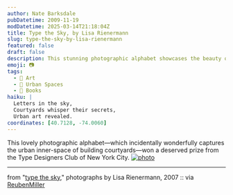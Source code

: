 ```yaml
---
author: Nate Barksdale
pubDatetime: 2009-11-19
modDatetime: 2025-03-14T21:18:04Z
title: Type the Sky, by Lisa Rienermann
slug: type-the-sky-by-lisa-rienermann
featured: false
draft: false
description: This stunning photographic alphabet showcases the beauty of building courtyards through Lisa Rienermann's lens.
emoji: 📷
tags:
  - 🎨 Art
  - 🌆 Urban Spaces
  - 📖 Books
haiku: |
  Letters in the sky,  
  Courtyards whisper their secrets,  
  Urban art revealed.
coordinates: [40.7128, -74.0060]
---
```


This lovely photographic alphabet—which incidentally wonderfully captures the urban inner-space of building courtyards—won a deserved prize from the Type Designers Club of New York City. [![photo](http://culture-making.com/media/3_alphabet.jpg)](http://www.lisarienermann.com/index.php?/project/type-the-sky/)

---

from "[type the sky](https://www.google.com/search?q=%22type%20the%20sky%22%20lisarienermann.com)," photographs by Lisa Rienermann, 2007 :: via [ReubenMiller](http://web.archive.org/web/20211021154445/https://reubenmiller.typepad.com/my_weblog/2008/09/21-unexpected-a.html)
